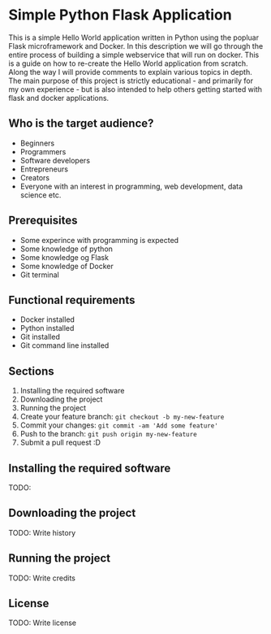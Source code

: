 # Simple Python Flask Application



This is a simple Hello World application written in Python using the popluar Flask microframework and Docker. In this description we will go through the entire process of building a simple webservice that will run on docker. This is a guide on how to re-create the Hello World application from scratch. Along the way I will provide comments to explain various topics in depth. The main purpose of this project is strictly educational - and primarily for my own experience - but is also intended to help others getting started with flask and docker applications. 

## Who is the target audience?

* Beginners
* Programmers
* Software developers
* Entrepreneurs
* Creators
* Everyone with an interest in programming, web development, data science etc. 

## Prerequisites

* Some experince with programming is expected
* Some knowledge of python
* Some knowledge og Flask
* Some knowledge of Docker
* Git terminal

## Functional requirements

* Docker installed 
* Python installed
* Git installed
* Git command line installed

## Sections

1. Installing the required software
2. Downloading the project 
3. Running the project
4. Create your feature branch: `git checkout -b my-new-feature`
5. Commit your changes: `git commit -am 'Add some feature'`
6. Push to the branch: `git push origin my-new-feature`
7. Submit a pull request :D

## Installing the required software

TODO: 

## Downloading the project 

TODO: Write history

## Running the project

TODO: Write credits

## License

TODO: Write license
